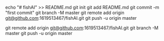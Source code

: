 echo "# fishAI" >> README.md
git init
git add README.md
git commit -m "first commit"
git branch -M master
git remote add origin git@github.com:1619513467/fishAI.git
git push -u origin master



git remote add origin git@github.com:1619513467/fishAI.git
git branch -M master
git push -u origin master




